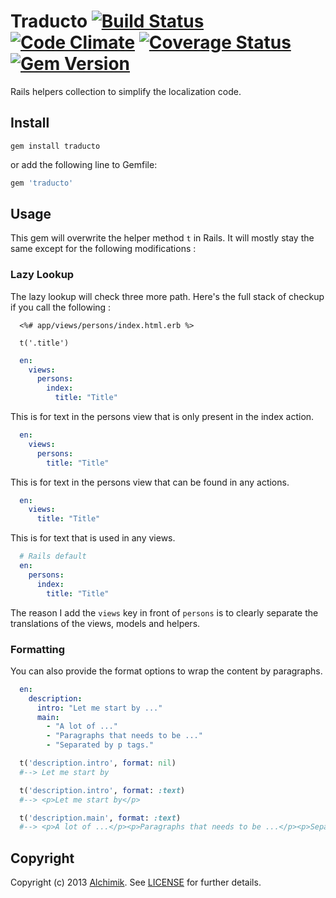 Traducto [![Build Status](https://secure.travis-ci.org/alchimikweb/traducto.png?branch=master)](http://travis-ci.org/alchimikweb/traducto) [![Code Climate](https://codeclimate.com/repos/527c039556b10201a000874c/badges/67a2619a2ba5c6777c81/gpa.png)](https://codeclimate.com/repos/527c039556b10201a000874c/feed) [![Coverage Status](https://coveralls.io/repos/alchimikweb/traducto/badge.png)](https://coveralls.io/r/alchimikweb/traducto) [![Gem Version](https://badge.fury.io/rb/traducto.png)](http://badge.fury.io/rb/traducto)
===============

Rails helpers collection to simplify the localization code.

Install
-------

```
gem install traducto
```

or add the following line to Gemfile:

```ruby
gem 'traducto'
```

Usage
-----

This gem will overwrite the helper method ```t``` in Rails. It will mostly stay the same except for the following modifications :

### Lazy Lookup
The lazy lookup will check three more path. Here's the full stack of checkup if you call the following :

```erb
  <%# app/views/persons/index.html.erb %>

  t('.title')
```

```yaml
  en:
    views:
      persons:
        index:
          title: "Title"
```

This is for text in the persons view that is only present in the index action.

```yaml
  en:
    views:
      persons:
        title: "Title"
```

This is for text in the persons view that can be found in any actions.

```yaml
  en:
    views:
      title: "Title"
```

This is for text that is used in any views.

```yaml
  # Rails default
  en:
    persons:
      index:
        title: "Title"
```

The reason I add the ```views``` key in front of ```persons``` is to clearly separate the translations of the views, models and helpers.

### Formatting
You can also provide the format options to wrap the content by paragraphs.

```yaml
  en:
    description:
      intro: "Let me start by ..."
      main:
        - "A lot of ..."
        - "Paragraphs that needs to be ..."
        - "Separated by p tags."
```

```ruby
  t('description.intro', format: nil)
  #--> Let me start by

  t('description.intro', format: :text)
  #--> <p>Let me start by</p>

  t('description.main', format: :text)
  #--> <p>A lot of ...</p><p>Paragraphs that needs to be ...</p><p>Separated by p tags.</p>
```


Copyright
---------

Copyright (c) 2013 [Alchimik](http://www.alchimik.com). See [LICENSE](LICENCE) for further details.
